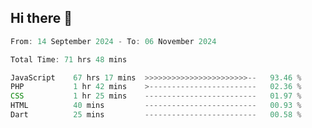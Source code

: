 ## Hi there 👋
<!--START_SECTION:Muni-->

```Javascript
From: 14 September 2024 - To: 06 November 2024

Total Time: 71 hrs 48 mins

JavaScript    67 hrs 17 mins  >>>>>>>>>>>>>>>>>>>>>>>--   93.46 %
PHP           1 hr 42 mins    >------------------------   02.36 %
CSS           1 hr 25 mins    -------------------------   01.97 %
HTML          40 mins         -------------------------   00.93 %
Dart          25 mins         -------------------------   00.58 %
```

<!--END_SECTION:Muni-->
